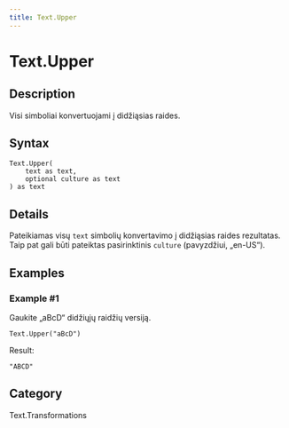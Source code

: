 ```yaml
---
title: Text.Upper
---
```


# Text.Upper


## Description

Visi simboliai konvertuojami į didžiąsias raides.


## Syntax

```powerquery
Text.Upper(
    text as text,
    optional culture as text
) as text
```


## Details

Pateikiamas visų <code>text</code> simbolių konvertavimo į didžiąsias raides rezultatas. Taip pat gali būti pateiktas pasirinktinis <code>culture</code> (pavyzdžiui, „en-US“).


## Examples

### Example #1 
Gaukite „aBcD“ didžiųjų raidžių versiją.
```powerquery
Text.Upper("aBcD")
```

Result: 
```powerquery
"ABCD"
```




## Category
Text.Transformations
